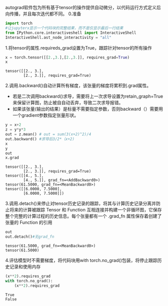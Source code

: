 ﻿autograd软件包为所有基于tensor的操作提供自动微分，以代码运行方式定义后向传播，并且每次迭代都不同。
0.准备

```python
import torch
#让jupyterx显示一个代码块的完整结果，而不是仅显示最后一行结果
from IPython.core.interactiveshell import InteractiveShell
InteractiveShell.ast_node_interactivity = "all"
```
1.将tensor的属性.requireds_grad设置为True，跟踪针对tensor的所有操作

```python
x = torch.tensor([[2.,3.],[2.,3.]], requires_grad=True)
x
```
    tensor([[2., 3.],
            [2., 3.]], requires_grad=True)

2.调用.backward()自动计算所有梯度，该张量的梯度将累积到.grad属性。
* 若是二次调用backward()求导，需要将上一次求导设置为retain_graph=True来保留计算图，防止被自自动丢弃，导致二次求导报错。
* 如果该张量(输出的结果）是标量不需要指定参数，否则backward（）需要用一个gradient参数指定张量形状。
```python
y = x+2
z = y*y*3
out = z.mean() # out = sum(3(x+2)^2)/4
out.backward() #求导后3/2*（x+2)
x
y
out
x.grad
```
    tensor([[2., 3.],
            [2., 3.]], requires_grad=True)
    tensor([[4., 5.],
            [4., 5.]], grad_fn=<AddBackward0>)
    tensor(61.5000, grad_fn=<MeanBackward0>)
    tensor([[6.0000, 7.5000],
            [6.0000, 7.5000]])


3.调用.detach()来停止对tensor历史记录的跟踪，将其与计算历史记录分离并防止将来的计算被跟踪
Tensor 和 Function 互相连接并构建一个非循环图，它保存整个完整的计算过程的历史信息。每个张量都有一个 .grad_fn 属性保存着创建了张量的 Function 的引用

```python
out
out.detach()#无grad_fn
```
    tensor(61.5000, grad_fn=<MeanBackward0>)
    tensor(61.5000)

4.评估模型时不需要梯度，将代码块用with torch.no_grad()包装，将停止跟踪历史记录和使用内存

```python
(x**2).requires_grad
with torch.no_grad():
    (x**2).requires_grad
```

    True
    False


